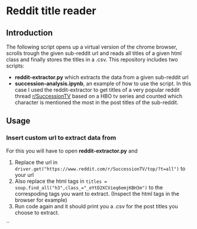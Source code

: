 # Reddit title reader

## Introduction

The following script opens up a virtual version of the chrome browser, scrolls trough the given sub-reddit url and reads all titles of a given html class and finally stores the titles in a .csv. This repository includes two scripts:

- **reddit-extractor.py** which extracts the data from a given sub-reddit url
- **succession-analysis.ipynb**, an example of how to use the script. In this case I used the reddit-extractor to get titles of a very popular reddit thread [r/SuccessionTV](https://www.reddit.com/r/SuccessionTV/) based on a HBO tv series and counted which character is mentioned the most in the post titles of the sub-reddit.

## Usage

### Insert custom url to extract data from
For this you will have to open **reddit-extractor.py** and
1. Replace the url in `driver.get("https://www.reddit.com/r/SuccessionTV/top/?t=all")` to your url
2. Also replace the html tags in `titles = soup.find_all("h3",class_="_eYtD2XCVieq6emjKBH3m")` to the correspoding tags you want to extract. (Inspect the html tags in the browser for example)
3. Run code again and it should print you a .csv for the post titles you choose to extract.



``
